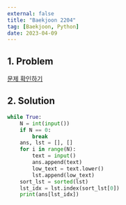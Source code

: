 ```yaml
---
external: false
title: "Baekjoon 2204"
tag: [Baekjoon, Python]
date: 2023-04-09
---
```


## 1. Problem

[문제 확인하기](https://www.acmicpc.net/problem/2204)

## 2. Solution

```python
while True:
    N = int(input())
    if N == 0:
        break
    ans, lst = [], []
    for i in range(N):
        text = input()
        ans.append(text)
        low_text = text.lower()
        lst.append(low_text)
    sort_lst = sorted(lst)
    lst_idx = lst.index(sort_lst[0])
    print(ans[lst_idx])
```
